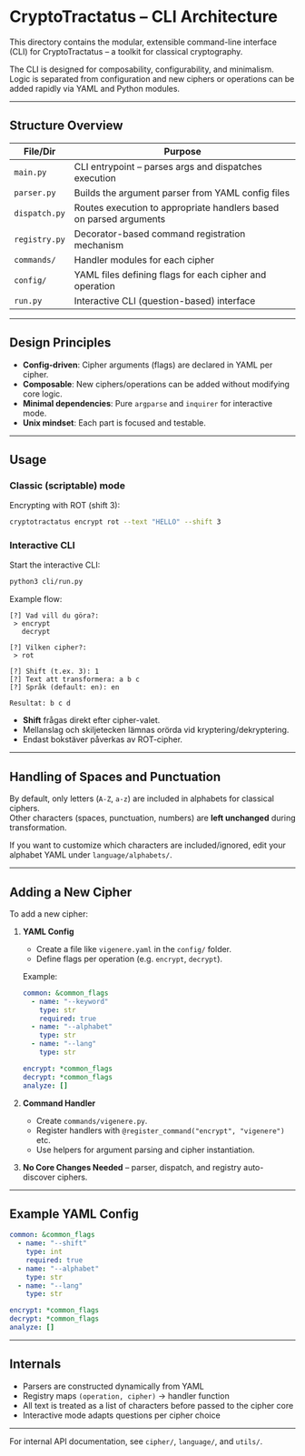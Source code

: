 # CryptoTractatus – CLI Architecture

This directory contains the modular, extensible command-line interface (CLI) for CryptoTractatus – a toolkit for classical cryptography.

The CLI is designed for composability, configurability, and minimalism. Logic is separated from configuration and new ciphers or operations can be added rapidly via YAML and Python modules.

---

## Structure Overview

| File/Dir             | Purpose                                                                 |
|----------------------|-------------------------------------------------------------------------|
| `main.py`            | CLI entrypoint – parses args and dispatches execution                   |
| `parser.py`          | Builds the argument parser from YAML config files                       |
| `dispatch.py`        | Routes execution to appropriate handlers based on parsed arguments      |
| `registry.py`        | Decorator-based command registration mechanism                          |
| `commands/`          | Handler modules for each cipher                                         |
| `config/`            | YAML files defining flags for each cipher and operation                 |
| `run.py`             | Interactive CLI (question-based) interface                              |

---

## Design Principles

- **Config-driven**: Cipher arguments (flags) are declared in YAML per cipher.
- **Composable**: New ciphers/operations can be added without modifying core logic.
- **Minimal dependencies**: Pure `argparse` and `inquirer` for interactive mode.
- **Unix mindset**: Each part is focused and testable.

---

## Usage

### Classic (scriptable) mode

Encrypting with ROT (shift 3):

```bash
cryptotractatus encrypt rot --text "HELLO" --shift 3
```

### Interactive CLI

Start the interactive CLI:

```bash
python3 cli/run.py
```

Example flow:

```
[?] Vad vill du göra?:
 > encrypt
   decrypt

[?] Vilken cipher?:
 > rot

[?] Shift (t.ex. 3): 1
[?] Text att transformera: a b c
[?] Språk (default: en): en

Resultat: b c d
```

- **Shift** frågas direkt efter cipher-valet.
- Mellanslag och skiljetecken lämnas orörda vid kryptering/dekryptering.
- Endast bokstäver påverkas av ROT-cipher.

---

## Handling of Spaces and Punctuation

By default, only letters (`A-Z`, `a-z`) are included in alphabets for classical ciphers.  
Other characters (spaces, punctuation, numbers) are **left unchanged** during transformation.

If you want to customize which characters are included/ignored, edit your alphabet YAML under `language/alphabets/`.

---

## Adding a New Cipher

To add a new cipher:

1. **YAML Config**
   - Create a file like `vigenere.yaml` in the `config/` folder.
   - Define flags per operation (e.g. `encrypt`, `decrypt`).

   Example:
   ```yaml
   common: &common_flags
     - name: "--keyword"
       type: str
       required: true
     - name: "--alphabet"
       type: str
     - name: "--lang"
       type: str

   encrypt: *common_flags
   decrypt: *common_flags
   analyze: []
   ```

2. **Command Handler**
   - Create `commands/vigenere.py`.
   - Register handlers with `@register_command("encrypt", "vigenere")` etc.
   - Use helpers for argument parsing and cipher instantiation.

3. **No Core Changes Needed** – parser, dispatch, and registry auto-discover ciphers.

---

## Example YAML Config

```yaml
common: &common_flags
  - name: "--shift"
    type: int
    required: true
  - name: "--alphabet"
    type: str
  - name: "--lang"
    type: str

encrypt: *common_flags
decrypt: *common_flags
analyze: []
```

---

## Internals

- Parsers are constructed dynamically from YAML
- Registry maps `(operation, cipher)` → handler function
- All text is treated as a list of characters before passed to the cipher core
- Interactive mode adapts questions per cipher choice

---

For internal API documentation, see `cipher/`, `language/`, and `utils/`.

